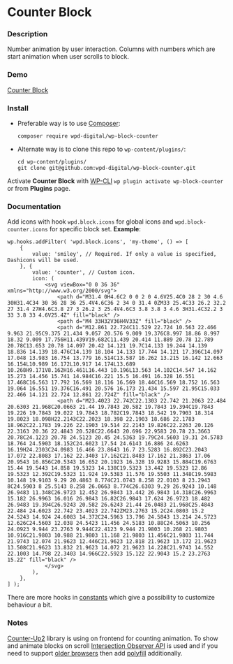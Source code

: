 # Counter Block

### Description

Number animation by user interaction. Columns with numbers which are start animation 
when user scrolls to block.

### Demo

[Counter Block](https://blocks.wpd.digital/counter-block/)

### Install

- Preferable way is to use [Composer](https://getcomposer.org/):

    ````
    composer require wpd-digital/wp-block-counter
    ````

- Alternate way is to clone this repo to `wp-content/plugins/`:

    ````
    cd wp-content/plugins/
    git clone git@github.com:wpd-digital/wp-block-counter.git
    ````

Activate **Counter Block** with [WP-CLI](https://make.wordpress.org/cli/handbook/)
`wp plugin activate wp-block-counter` or from **Plugins** page.

### Documentation

Add icons with hook `wpd.block.icons` for global icons and `wpd.block-counter.icons`
for specific block set. **Example**:

```
wp.hooks.addFilter( 'wpd.block.icons', 'my-theme', () => [
	{
		value: 'smiley', // Required. If only a value is specified, Dashicons will be used.
	}, {
		value: 'counter', // Custom icon.
		icon: (
			<svg viewBox="0 0 36 36" xmlns="http://www.w3.org/2000/svg">
				<path d="M31.4 0H4.6C2 0 0 2 0 4.6V25.4C0 28 2 30 4.6 30H31.4C34 30 36 28 36 25.4V4.6C36 2 34 0 31.4 0ZM33 25.4C33 26.2 32.2 27 31.4 27H4.6C3.8 27 3 26.2 3 25.4V4.6C3 3.8 3.8 3 4.6 3H31.4C32.2 3 33 3.8 33 4.6V25.4Z" fill="black" />
				<path d="M4 33H32V36H4V33Z" fill="black" />
				<path d="M12.861 22.724C11.529 22.724 10.563 22.466 9.963 21.95C9.375 21.434 9.057 20.576 9.009 19.376C8.997 18.86 8.997 18.32 9.009 17.756H11.439V19.682C11.439 20.414 11.889 20.78 12.789 20.78C13.653 20.78 14.097 20.42 14.121 19.7C14.133 19.244 14.139 18.836 14.139 18.476C14.139 18.104 14.133 17.744 14.121 17.396C14.097 17.048 13.983 16.754 13.779 16.514C13.587 16.262 13.215 16.142 12.663 16.154L10.989 16.172L10.917 14.174L13.689 10.268H9.171V8.162H16.461L16.443 10.196L13.563 14.102C14.547 14.162 15.273 14.456 15.741 14.984C16.221 15.5 16.491 16.328 16.551 17.468C16.563 17.792 16.569 18.116 16.569 18.44C16.569 18.752 16.563 19.064 16.551 19.376C16.491 20.576 16.173 21.434 15.597 21.95C15.033 22.466 14.121 22.724 12.861 22.724Z" fill="black" />
				<path d="M23.4023 22.742C22.1303 22.742 21.2063 22.484 20.6303 21.968C20.0663 21.44 19.7843 20.582 19.7843 19.394C19.7843 19.226 19.7843 19.022 19.7843 18.782C19.7843 18.542 19.7903 18.314 19.8023 18.098H22.2143C22.2023 18.398 22.1903 18.686 22.1783 18.962C22.1783 19.226 22.1903 19.514 22.2143 19.826C22.2263 20.126 22.3163 20.36 22.4843 20.528C22.6643 20.696 22.9583 20.78 23.3663 20.78C24.1223 20.78 24.5123 20.45 24.5363 19.79C24.5603 19.31 24.5783 18.764 24.5903 18.152C24.6023 17.54 24.6143 16.886 24.6263 16.19H24.2303C24.0983 16.466 23.8643 16.7 23.5283 16.892C23.2043 17.072 22.8083 17.162 22.3403 17.162C21.8483 17.162 21.3863 17.06 20.9543 16.856C20.5343 16.652 20.1923 16.328 19.9283 15.884C19.6763 15.44 19.5443 14.858 19.5323 14.138C19.5323 13.442 19.5323 12.86 19.5323 12.392C19.5323 11.924 19.5383 11.576 19.5503 11.348C19.5983 10.148 19.9103 9.29 20.4863 8.774C21.0743 8.258 22.0103 8 23.2943 8C24.5903 8 25.5143 8.258 26.0663 8.774C26.6303 9.29 26.9243 10.148 26.9483 11.348C26.9723 12.452 26.9843 13.442 26.9843 14.318C26.9963 15.182 26.9963 16.016 26.9843 16.82C26.9843 17.624 26.9723 18.482 26.9483 19.394C26.9243 20.582 26.6243 21.44 26.0483 21.968C25.4843 22.484 24.6023 22.742 23.4023 22.742ZM23.2763 15.2C24.0803 15.2 24.5243 14.924 24.6083 14.372C24.5963 13.796 24.5843 13.214 24.5723 12.626C24.5603 12.038 24.5423 11.456 24.5183 10.88C24.5063 10.256 24.0923 9.944 23.2763 9.944C22.4123 9.944 21.9803 10.268 21.9803 10.916C21.9803 10.988 21.9803 11.168 21.9803 11.456C21.9803 11.744 21.9743 12.074 21.9623 12.446C21.9623 12.818 21.9623 13.172 21.9623 13.508C21.9623 13.832 21.9623 14.072 21.9623 14.228C21.9743 14.552 22.1003 14.798 22.3403 14.966C22.5923 15.122 22.9043 15.2 23.2763 15.2Z" fill="black" />
			</svg>
		),
	},
] );
```

There are more hooks in [constants](./src/constants/editor.js) which give a possibility to
customize behaviour a bit.

### Notes

[Counter-Up2](https://github.com/bfintal/Counter-Up2) library is using on frontend for
counting animation. To show and animate blocks on scroll
[Intersection Observer API](https://developer.mozilla.org/en-US/docs/Web/API/Intersection_Observer_API)
is used and if you need to support [older browsers](https://caniuse.com/?search=Intersection%20Observer)
then add [polyfill](https://www.npmjs.com/package/intersection-observer) additionally.
